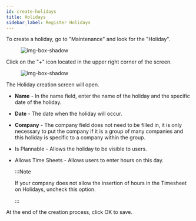 ```yaml
---
id: create-holidays  
title: Holidays
sidebar_label: Register Holidays
---
```


To create a holiday, go to "Maintenance" and look for the "Holiday".

<figure>

![img-box-shadow](/img/Holiday.1.png)
<figcaption></figcaption>
</figure>


Click on the "+" icon located in the upper right corner of the screen.

<figure>

![img-box-shadow](/img/Holiday.png)
<figcaption></figcaption>
</figure>

  
The Holiday creation screen will open.

- **Name** - In the name field, enter the name of the holiday and the specific date of the holiday. 
- **Date** - The date when the holiday will occur.
- **Company** - The company field does not need to be filled in, it is only necessary to put the company if it is a group of many companies and this holiday is specific to a company within the group.
- Is Plannable - Allows the holiday to be visible to users.
- Allows Time Sheets - Allows users to enter hours on this day.

  :::Note
  
    If your company does not allow the insertion of hours in the Timesheet on Holidays, uncheck this option.
    
  :::
  
At the end of the creation process, click OK to save.
